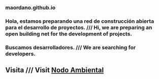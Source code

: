 ### maordano.github.io

<h3>Hola, estamos preparando una red de construcción abierta para el desarrollo de proyectos. /// Hi, we are preparing an open building net for the development of projects.</h3>

<h3>Buscamos desarrolladores. /// We are searching for developers.</h3>

<h2>Visita /// Visit <a href ="https://nodoambiental.org">Nodo Ambiental</a></h2> 

